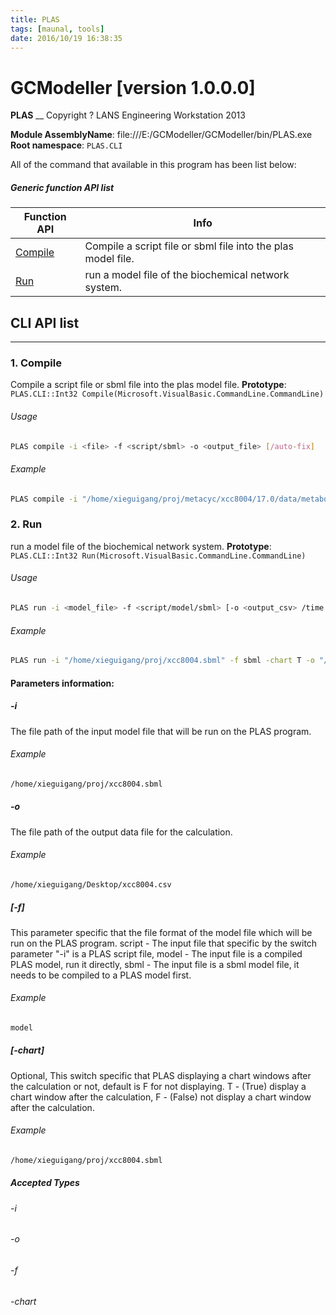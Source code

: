 ```yaml
---
title: PLAS
tags: [maunal, tools]
date: 2016/10/19 16:38:35
---
```

# GCModeller [version 1.0.0.0]
> 

<!--more-->

**PLAS**
__
Copyright ? LANS Engineering Workstation 2013

**Module AssemblyName**: file:///E:/GCModeller/GCModeller/bin/PLAS.exe
**Root namespace**: ``PLAS.CLI``


All of the command that available in this program has been list below:

##### Generic function API list
|Function API|Info|
|------------|----|
|[Compile](#Compile)|Compile a script file or sbml file into the plas model file.|
|[Run](#Run)|run a model file of the biochemical network system.|




## CLI API list
--------------------------
<h3 id="Compile"> 1. Compile</h3>

Compile a script file or sbml file into the plas model file.
**Prototype**: ``PLAS.CLI::Int32 Compile(Microsoft.VisualBasic.CommandLine.CommandLine)``

###### Usage
```bash
PLAS compile -i <file> -f <script/sbml> -o <output_file> [/auto-fix]
```
###### Example
```bash
PLAS compile -i "/home/xieguigang/proj/metacyc/xcc8004/17.0/data/metabolic-reactions.sbml" -f sbml -o "/home/xieguigang/Desktop/xcc8004.xml"
```
<h3 id="Run"> 2. Run</h3>

run a model file of the biochemical network system.
**Prototype**: ``PLAS.CLI::Int32 Run(Microsoft.VisualBasic.CommandLine.CommandLine)``

###### Usage
```bash
PLAS run -i <model_file> -f <script/model/sbml> [-o <output_csv> /time <-1> /ODEs]
```
###### Example
```bash
PLAS run -i "/home/xieguigang/proj/xcc8004.sbml" -f sbml -chart T -o "/home/xieguigang/Desktop/xcc8004.csv"
```



#### Parameters information:
##### -i
The file path of the input model file that will be run on the PLAS program.

###### Example
```bash
/home/xieguigang/proj/xcc8004.sbml
```
##### -o
The file path of the output data file for the calculation.

###### Example
```bash
/home/xieguigang/Desktop/xcc8004.csv
```
##### [-f]
This parameter specific that the file format of the model file which will be run on the PLAS program.
script - The input file that specific by the switch parameter "-i" is a PLAS script file,
model - The input file is a compiled PLAS model, run it directly,
sbml - The input file is a sbml model file, it needs to be compiled to a PLAS model first.

###### Example
```bash
model
```
##### [-chart]
Optional, This switch specific that PLAS displaying a chart windows after the calculation or not, default is F for not displaying.
T - (True) display a chart window after the calculation,
F - (False) not display a chart window after the calculation.

###### Example
```bash
/home/xieguigang/proj/xcc8004.sbml
```
##### Accepted Types
###### -i
###### -o
###### -f
###### -chart
